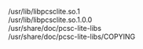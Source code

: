 /usr/lib/libpcsclite.so.1  
/usr/lib/libpcsclite.so.1.0.0  
/usr/share/doc/pcsc-lite-libs  
/usr/share/doc/pcsc-lite-libs/COPYING  
